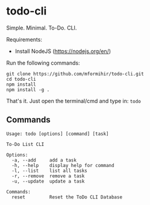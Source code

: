 # todo-cli

Simple. Minimal. To-Do. CLI.

Requirements:

- Install NodeJS (<https://nodejs.org/en/>)

Run the following commands:

    git clone https://github.com/mformihir/todo-cli.git
    cd todo-cli
    npm install
    npm install -g .

That's it. Just open the terminal/cmd and type in: `todo`

## Commands

```
Usage: todo [options] [command] [task]

To-Do List CLI

Options:
  -a, --add     add a task
  -h, --help    display help for command
  -l, --list    list all tasks
  -r, --remove  remove a task
  -u, --update  update a task

Commands:
  reset         Reset the ToDo CLI Database
```

